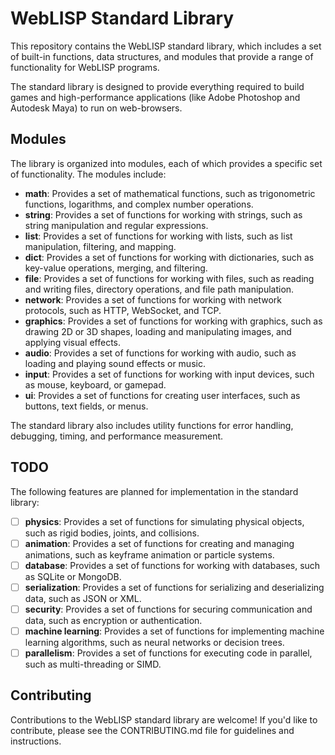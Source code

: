 # WebLISP Standard Library

This repository contains the WebLISP standard library, which includes a set of built-in functions, data structures, and modules that provide a range of functionality for WebLISP programs.

The standard library is designed to provide everything required to build games and high-performance applications (like Adobe Photoshop and Autodesk Maya) to run on web-browsers.

## Modules
The library is organized into modules, each of which provides a specific set of functionality. The modules include:

- **math**: Provides a set of mathematical functions, such as trigonometric functions, logarithms, and complex number operations.
- **string**: Provides a set of functions for working with strings, such as string manipulation and regular expressions.
- **list**: Provides a set of functions for working with lists, such as list manipulation, filtering, and mapping.
- **dict**: Provides a set of functions for working with dictionaries, such as key-value operations, merging, and filtering.
- **file**: Provides a set of functions for working with files, such as reading and writing files, directory operations, and file path manipulation.
- **network**: Provides a set of functions for working with network protocols, such as HTTP, WebSocket, and TCP.
- **graphics**: Provides a set of functions for working with graphics, such as drawing 2D or 3D shapes, loading and manipulating images, and applying visual effects.
- **audio**: Provides a set of functions for working with audio, such as loading and playing sound effects or music.
- **input**: Provides a set of functions for working with input devices, such as mouse, keyboard, or gamepad.
- **ui**: Provides a set of functions for creating user interfaces, such as buttons, text fields, or menus.

The standard library also includes utility functions for error handling, debugging, timing, and performance measurement.

## TODO
The following features are planned for implementation in the standard library:

- [ ] **physics**: Provides a set of functions for simulating physical objects, such as rigid bodies, joints, and collisions.
- [ ] **animation**: Provides a set of functions for creating and managing animations, such as keyframe animation or particle systems.
- [ ] **database**: Provides a set of functions for working with databases, such as SQLite or MongoDB.
- [ ] **serialization**: Provides a set of functions for serializing and deserializing data, such as JSON or XML.
- [ ] **security**: Provides a set of functions for securing communication and data, such as encryption or authentication.
- [ ] **machine learning**: Provides a set of functions for implementing machine learning algorithms, such as neural networks or decision trees.
- [ ] **parallelism**: Provides a set of functions for executing code in parallel, such as multi-threading or SIMD.

## Contributing
Contributions to the WebLISP standard library are welcome! If you'd like to contribute, please see the CONTRIBUTING.md file for guidelines and instructions.

